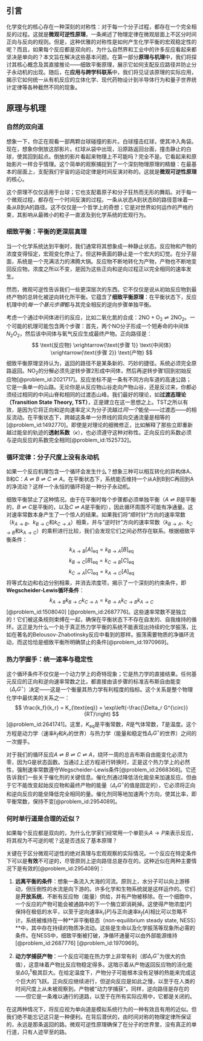 ## 引言
化学变化的核心存在一种深刻的对称性：对于每一个分子过程，都存在一个完全相反的过程。这就是**微观可逆性原理**，一条阐述了物理定律在微观层面上不区分时间正向与反向的规则。但是，这种优雅的对称性是如何产生化学平衡的宏观稳定性的呢？而且，如果每个反应都是双向的，为什么自然界和工业中的许多反应看起来都坚决是单向的？本文旨在解决这些基本问题。在第一部分**原理与机理**中，我们将探讨其核心概念及其直接推论——细致平衡原理，展示它如何支配反应路径并防止分子永动机的出现。随后，在**应用与跨学科联系**中，我们将见证该原理的实际应用，揭示它如何统一从有机反应的立体化学、现代药物设计到半导体行为和量子世界统计定律等各种截然不同的现象。

## 原理与机理

### 自然的双向道

想象一下，你正在观看一部两颗台球碰撞的影片。白球撞击红球，使其冲入角袋。现在，想象你倒放这部影片。红球从袋中出现，沿原路返回台面，撞击静止的白球，使其回到起点。倒放的影片看起来物理上不可能吗？完全不是。它看起来和原始影片一样合乎情理。这个简单的观察捕捉到了一个深刻物理原理的精髓：在最基本的层面上，支配我们宇宙的运动定律是时间反演对称的。这就是**微观可逆性原理**的核心。

这个原理不仅仅适用于台球；它也支配着原子和分子狂热而无形的舞蹈。对于每一个微观过程，都存在一个时间反演的过程。一条从状态A到状态B的路径意味着一条从B到A的路径。这不仅仅是一个哲学上的奇想；它是对世界如何运作的严格约束，其影响从最微小的粒子一直波及到化学系统的宏观行为。

### 细致平衡：平衡的更深层真理

当一个化学系统达到平衡时，我们通常将其想象成一种静止状态。反应物和产物的浓度变得恒定，宏观变化停止了。但这种表面的静止是一个宏大的幻觉。在分子层面，系统是一个充满活力的沸腾大锅。反应物不断地转化为产物，产物也不断地变回反应物。浓度之所以不变，是因为这些正向和逆向过程正以完全相同的速率发生。

然而，微观可逆性告诉我们一些更深层次的东西。它不仅仅是说从初始反应物到最终产物的总转化被逆向转化所平衡。它蕴含了**细致平衡原理**：在平衡状态下，反应机理中的*每一个基元步骤*都与其完全相反的逆向步骤单独平衡。

考虑一个通过中间体进行的反应，比如二氧化氮的合成：$2\text{NO} + \text{O}_2 \rightleftharpoons 2\text{NO}_2$。一个可能的机理可能包含两个步骤：首先，两个NO分子形成一个短寿命的中间体$N_2O_2$，然后该中间体与氧气反应生成最终产物。正向路径是：
$$ \text{反应物} \xrightarrow{\text{步骤 1}} \text{中间体} \xrightarrow{\text{步骤 2}} \text{产物} $$
细致平衡原理坚持认为，返回的路径不是某条新的、巧妙的捷径。系统必须完全原路返回。$\text{NO}_2$的分解必须先逆转步骤2形成中间体，然后再逆转步骤1回到初始反应物[@problem_id:2021717]。反应坐标不是一条有不同方向车道的高速公路；它是一条单一的山路。无论你是从反应物山谷走向产物山谷，还是反过来，你都必须经过相同的中间山脊和相同的过渡态山峰。我们最好的理论，如**过渡态理论（Transition State Theory, TST）**，正是建立在这一思想之上。TST之所以有效，是因为它将正向和逆向速率定义为分子流越过*同一个*能垒——过渡态——的相反流动。在平衡状态下，跨越这条单一分界线的双向交通流量是相等的[@problem_id:1492770]。即使是对理论的细微修正，比如解释了那些立即重新越过能垒的轨迹的**透射系数**（$\kappa$），也必须遵守这种对称性。正向反应的系数必须与逆向反应的系数完全相同[@problem_id:1525732]。

### 循环定律：分子尺度上没有永动机

如果一个反应机理包含一个循环会发生什么？想象三种可以相互转化的异构体A、B和C：$A \rightleftharpoons B \rightleftharpoons C \rightleftharpoons A$。在平衡状态下，系统能否维持一个从A到B到C再回到A的净流动？这样一个永恒的循环将是一种分子永动机。

细致平衡禁止了这种情况。由于在平衡时每个步骤都必须单独平衡（$A \rightleftharpoons B$是平衡的，$B \rightleftharpoons C$是平衡的，以及$C \rightleftharpoons A$是平衡的），因此循环周围不可能有净通量。这对速率常数本身产生了一个惊人的结果。如果我们将“顺时针”方向的速率常数（$k_{A \to B}$、$k_{B \to C}$和$k_{C \to A}$）相乘，并与“逆时针”方向的速率常数（$k_{B \to A}$、$k_{C \to B}$和$k_{A \to C}$）的乘积进行比较，我们会发现它们之间必然存在联系。根据细致平衡条件：
$$ k_{A \to B}[A]_{\text{eq}} = k_{B \to A}[B]_{\text{eq}} $$
$$ k_{B \to C}[B]_{\text{eq}} = k_{C \to B}[C]_{\text{eq}} $$
$$ k_{C \to A}[C]_{\text{eq}} = k_{A \to C}[A]_{\text{eq}} $$
将等式左边和右边分别相乘，并消去浓度项，揭示了一个深刻的约束条件，即**Wegscheider-Lewis循环条件**：
$$ k_{A \to B} k_{B \to C} k_{C \to A} = k_{B \to A} k_{C \to B} k_{A \to C} $$
[@problem_id:1508040] [@problem_id:2687776]。这些速率常数不是独立的！它们被这条规则束缚在一起，确保在平衡状态下不存在自发的、自我维持的循环。这正是为什么一个处于真正热力学平衡的系统不能表现出持续的化学振荡，比如在著名的Belousov-Zhabotinsky反应中看到的那样。振荡需要物质的净循环流动，而这恰恰是细致平衡所明确禁止的条件[@problem_id:1970969]。

### 热力学握手：统一速率与稳定性

这个循环条件不仅仅是一个动力学上的奇特现象；它是热力学的直接结果。任何基元反应的正向和逆向速率常数之比，都直接由该步骤的标准吉布斯自由能变（$\Delta_r G^{\circ}$）决定——这是一个衡量其热力学有利程度的指标。这个关系是整个物理化学中最优美的关系之一：
$$ \frac{k_f}{k_r} = K_{\text{eq}} = \exp\left(-\frac{\Delta_r G^{\circ}}{RT}\right) $$
[@problem_id:2641741]。这里，$K_{\text{eq}}$是平衡常数，$R$是气体常数，$T$是温度。这个方程是动力学（速率$k_f$和$k_r$的世界）与热力学（能量和稳定性$\Delta_r G^{\circ}$的世界）之间的一次握手。

对于我们的循环反应$A \rightleftharpoons B \rightleftharpoons C \rightleftharpoons A$，绕环一周的总吉布斯自由能变化必须为零，因为G是状态函数。当通过上述方程进行转换时，正是这个热力学上的必然性，强制速率常数遵守Wegscheider-Lewis条件[@problem_id:2668368]。它还告诉我们一些关于催化剂的关键信息。催化剂通过降低活化能垒来加速反应。但由于它不能改变起始反应物和最终产物的能量（$\Delta_r G^{\circ}$的值是固定的），它必须将正向和逆向反应的能垒降低完全相同的量。催化剂同等地加速两个方向，使其比率，即平衡常数，保持不变[@problem_id:2954089]。

### 何时单行道是合理的近似？

如果每个反应都是双向的，为什么化学家们经常用一个单箭头$A \to P$来表示反应，将其视为不可逆的呢？这是否违反了基本原理？

关键在于区分微观可逆性的绝对真理与宏观观察的实际情况。一个反应在特定条件下可以是**有效**不可逆的，尽管原则上逆向路径总是存在的。这种近似在两种主要情况下是有效的[@problem_id:2954089]：

1.  **远离平衡的条件**：想象一条流入大海的河流。原则上，水分子可以向上游移动，但压倒性的水流是向下游的。许多化学和生物系统就是这样运作的。它们是**开放系统**，不断有反应物（能量）供给，并有产物被移除。在一个细胞中，一个反应的产物可能会被通路中的下一个酶立即消耗掉。这使得产物浓度$[P]$保持在极低的水平，以至于逆向速率$k_r[P]$与正向速率$k_f[A]$相比可以忽略不计。系统被维持在一种**非平衡稳态（non-equilibrium steady state, NESS）**中，其中存在持续的物质净流动。这些是生命以及化学振荡等现象所必需的条件。在NESS中，细致平衡被打破，净循环通量可以由外部能源维持[@problem_id:2687776] [@problem_id:1970969]。

2.  **动力学捕获产物**：一个反应可能在热力学上非常有利（即$\Delta_r G^{\circ}$为很大的负值），这意味着产物比反应物稳定得多。这暗示着从产物返回反应物的活化能垒$\Delta G^{\ddagger}_{r}$极其巨大。在给定温度下，产物分子可能根本没有足够的热能来完成这个巨大的飞跃。正向反应继续进行，但逆向反应是如此之慢，以至于在人类的时间尺度上从未被观察到。产物被“动力学捕获”。同样，逆向路径是存在的——但它是一条难以通行的道路，以至于在所有实际应用中，它都是关闭的。

在这两种情况下，将反应视为单向道是模拟系统行为的一种有效且有用的近似。但我们绝不能忘记这只是一种便利。在背后潜伏的，由时间对称的物理定律所保证的，永远是那条返回的路。微观可逆性原理确保了在分子的世界里，没有真正的单行道，只有人迹罕至的路。

